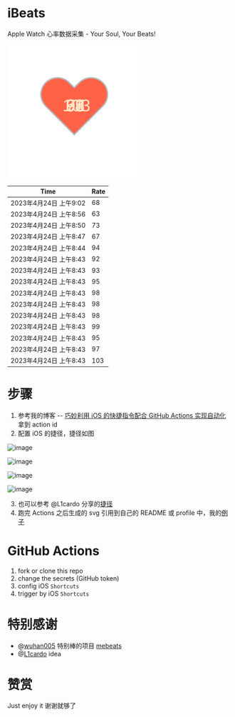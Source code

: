 # iBeats
Apple Watch 心率数据采集 - Your Soul, Your Beats!

![](./files/heart.svg)

<!--START_SECTION:my_heart_rate-->
| Time | Rate | 
 | ---- | ---- | 
| 2023年4月24日 上午9:02 | 68 |
| 2023年4月24日 上午8:56 | 63 |
| 2023年4月24日 上午8:50 | 73 |
| 2023年4月24日 上午8:47 | 67 |
| 2023年4月24日 上午8:44 | 94 |
| 2023年4月24日 上午8:43 | 92 |
| 2023年4月24日 上午8:43 | 93 |
| 2023年4月24日 上午8:43 | 95 |
| 2023年4月24日 上午8:43 | 98 |
| 2023年4月24日 上午8:43 | 98 |
| 2023年4月24日 上午8:43 | 98 |
| 2023年4月24日 上午8:43 | 99 |
| 2023年4月24日 上午8:43 | 95 |
| 2023年4月24日 上午8:43 | 97 |
| 2023年4月24日 上午8:43 | 103 |

<!--END_SECTION:my_heart_rate-->

# 步骤
1. 参考我的博客 -- [巧妙利用 iOS 的快捷指令配合 GitHub Actions 实现自动化](https://github.com/yihong0618/gitblog/issues/198) 拿到 action id
2. 配置 iOS 的捷径，捷径如图

![image](https://user-images.githubusercontent.com/15976103/122154218-0db0b480-ce97-11eb-93bb-5aec07c558dc.png)

![image](https://user-images.githubusercontent.com/15976103/122154236-186b4980-ce97-11eb-8e4b-70551a0391ae.png)

![image](https://user-images.githubusercontent.com/15976103/122154268-2d47dd00-ce97-11eb-902e-3acf292265a9.png)

![image](https://user-images.githubusercontent.com/15976103/122174055-fa144680-ceb4-11eb-9be2-3eb83cd516f7.png)

3. 也可以参考 @L1cardo 分享的[捷径](https://www.icloud.com/shortcuts/6ab6047b459c41ad822ad6b94b1c03d4)
4. 跑完 Actions 之后生成的 svg 引用到自己的 README 或 profile 中，我的[例子](https://github.com/yihong0618) 

# GitHub Actions

1. fork or clone this repo
2. change the secrets (GitHub token)
3. config iOS `Shortcuts` 
4. trigger by iOS `Shortcuts`

# 特别感谢
- @[wuhan005](https://github.com/wuhan005) 特别棒的项目 [mebeats](https://github.com/wuhan005/mebeats)
- @[L1cardo](https://github.com/L1cardo) idea

# 赞赏
Just enjoy it
谢谢就够了
